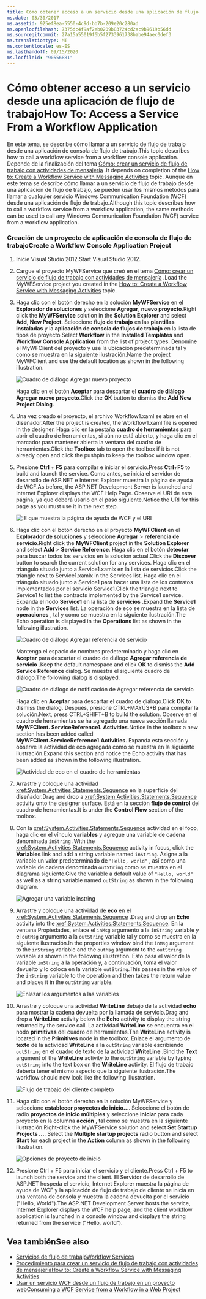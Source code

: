```yaml
---
title: Cómo obtener acceso a un servicio desde una aplicación de flujo de trabajo
ms.date: 03/30/2017
ms.assetid: 925ef8ea-5550-4c9d-bb7b-209e20c280ad
ms.openlocfilehash: 7375dc4f9af2eb0209b83724cd2ac9b9619b56dd
ms.sourcegitcommit: 27a15a55019f6b5f2733961738babe94aec0def3
ms.translationtype: MT
ms.contentlocale: es-ES
ms.lasthandoff: 09/15/2020
ms.locfileid: "90556881"
---
```

# <a name="how-to-access-a-service-from-a-workflow-application"></a><span data-ttu-id="8dfc2-102">Cómo obtener acceso a un servicio desde una aplicación de flujo de trabajo</span><span class="sxs-lookup"><span data-stu-id="8dfc2-102">How To: Access a Service From a Workflow Application</span></span>
<span data-ttu-id="8dfc2-103">En este tema, se describe cómo llamar a un servicio de flujo de trabajo desde una aplicación de consola de flujo de trabajo.</span><span class="sxs-lookup"><span data-stu-id="8dfc2-103">This topic describes how to call a workflow service from a workflow console application.</span></span> <span data-ttu-id="8dfc2-104">Depende de la finalización del tema [Cómo: crear un servicio de flujo de trabajo con actividades de mensajería](how-to-create-a-workflow-service-with-messaging-activities.md) .</span><span class="sxs-lookup"><span data-stu-id="8dfc2-104">It depends on completion of the [How to: Create a Workflow Service with Messaging Activities](how-to-create-a-workflow-service-with-messaging-activities.md) topic.</span></span> <span data-ttu-id="8dfc2-105">Aunque en este tema se describe cómo llamar a un servicio de flujo de trabajo desde una aplicación de flujo de trabajo, se pueden usar los mismos métodos para llamar a cualquier servicio Windows Communication Foundation (WCF) desde una aplicación de flujo de trabajo.</span><span class="sxs-lookup"><span data-stu-id="8dfc2-105">Although this topic describes how to call a workflow service from a workflow application, the same methods can be used to call any Windows Communication Foundation (WCF) service from a workflow application.</span></span>

### <a name="create-a-workflow-console-application-project"></a><span data-ttu-id="8dfc2-106">Creación de un proyecto de aplicación de consola de flujo de trabajo</span><span class="sxs-lookup"><span data-stu-id="8dfc2-106">Create a Workflow Console Application Project</span></span>

1. <span data-ttu-id="8dfc2-107">Inicie Visual Studio 2012.</span><span class="sxs-lookup"><span data-stu-id="8dfc2-107">Start Visual Studio 2012.</span></span>

2. <span data-ttu-id="8dfc2-108">Cargue el proyecto MyWFService que creó en el tema [Cómo: crear un servicio de flujo de trabajo con actividades de mensajería](how-to-create-a-workflow-service-with-messaging-activities.md) .</span><span class="sxs-lookup"><span data-stu-id="8dfc2-108">Load the MyWFService project you created in the [How to: Create a Workflow Service with Messaging Activities](how-to-create-a-workflow-service-with-messaging-activities.md) topic.</span></span>

3. <span data-ttu-id="8dfc2-109">Haga clic con el botón derecho en la solución **MyWFService** en el **Explorador de soluciones** y seleccione **Agregar**, **nuevo proyecto**.</span><span class="sxs-lookup"><span data-stu-id="8dfc2-109">Right click the **MyWFService** solution in the **Solution Explorer** and select **Add**, **New Project**.</span></span> <span data-ttu-id="8dfc2-110">Seleccione **flujo de trabajo** en las **plantillas instaladas** y la **aplicación de consola de flujos de trabajo** en la lista de tipos de proyecto.</span><span class="sxs-lookup"><span data-stu-id="8dfc2-110">Select **Workflow** in the **Installed Templates** and **Workflow Console Application** from the list of project types.</span></span> <span data-ttu-id="8dfc2-111">Denomine el MyWFClient del proyecto y use la ubicación predeterminada tal y como se muestra en la siguiente ilustración.</span><span class="sxs-lookup"><span data-stu-id="8dfc2-111">Name the project MyWFClient and use the default location as shown in the following illustration.</span></span>

     ![Cuadro de diálogo Agregar nuevo proyecto](./media/how-to-access-a-service-from-a-workflow-application/add-new-project-dialog.jpg)

     <span data-ttu-id="8dfc2-113">Haga clic en el botón **Aceptar** para descartar el **cuadro de diálogo Agregar nuevo proyecto**.</span><span class="sxs-lookup"><span data-stu-id="8dfc2-113">Click the **OK** button to dismiss the **Add New Project Dialog**.</span></span>

4. <span data-ttu-id="8dfc2-114">Una vez creado el proyecto, el archivo Workflow1.xaml se abre en el diseñador.</span><span class="sxs-lookup"><span data-stu-id="8dfc2-114">After the project is created, the Workflow1.xaml file is opened in the designer.</span></span> <span data-ttu-id="8dfc2-115">Haga clic en la pestaña **cuadro de herramientas** para abrir el cuadro de herramientas, si aún no está abierto, y haga clic en el marcador para mantener abierta la ventana del cuadro de herramientas.</span><span class="sxs-lookup"><span data-stu-id="8dfc2-115">Click the **Toolbox** tab to open the toolbox if it is not already open and click the pushpin to keep the toolbox window open.</span></span>

5. <span data-ttu-id="8dfc2-116">Presione **Ctrl** + **F5** para compilar e iniciar el servicio.</span><span class="sxs-lookup"><span data-stu-id="8dfc2-116">Press **Ctrl**+**F5** to build and launch the service.</span></span> <span data-ttu-id="8dfc2-117">Como antes, se inicia el servidor de desarrollo de ASP.NET e Internet Explorer muestra la página de ayuda de WCF.</span><span class="sxs-lookup"><span data-stu-id="8dfc2-117">As before, the ASP.NET Development Server is launched and Internet Explorer displays the WCF Help Page.</span></span> <span data-ttu-id="8dfc2-118">Observe el URI de esta página, ya que deberá usarlo en el paso siguiente.</span><span class="sxs-lookup"><span data-stu-id="8dfc2-118">Notice the URI for this page as you must use it in the next step.</span></span>

     ![IE que muestra la página de ayuda de WCF y el URI](./media/how-to-access-a-service-from-a-workflow-application/ie-wcf-help-page-uri.jpg)

6. <span data-ttu-id="8dfc2-120">Haga clic con el botón derecho en el proyecto **MyWFClient** en el **Explorador de soluciones** y seleccione **Agregar**  >  **referencia de servicio**.</span><span class="sxs-lookup"><span data-stu-id="8dfc2-120">Right click the **MyWFClient** project in the **Solution Explorer** and select **Add** > **Service Reference**.</span></span> <span data-ttu-id="8dfc2-121">Haga clic en el botón **detectar** para buscar todos los servicios en la solución actual.</span><span class="sxs-lookup"><span data-stu-id="8dfc2-121">Click the **Discover** button to search the current solution for any services.</span></span> <span data-ttu-id="8dfc2-122">Haga clic en el triángulo situado junto a Service1.xamlx en la lista de servicios.</span><span class="sxs-lookup"><span data-stu-id="8dfc2-122">Click the triangle next to Service1.xamlx in the Services list.</span></span> <span data-ttu-id="8dfc2-123">Haga clic en el triángulo situado junto a Service1 para hacer una lista de los contratos implementados por el servicio Service1.</span><span class="sxs-lookup"><span data-stu-id="8dfc2-123">Click the triangle next to Service1 to list the contracts implemented by the Service1 service.</span></span> <span data-ttu-id="8dfc2-124">Expanda el nodo **Service1** en la lista de **servicios** .</span><span class="sxs-lookup"><span data-stu-id="8dfc2-124">Expand the **Service1** node in the **Services** list.</span></span> <span data-ttu-id="8dfc2-125">La operación de eco se muestra en la lista de **operaciones** , tal y como se muestra en la siguiente ilustración.</span><span class="sxs-lookup"><span data-stu-id="8dfc2-125">The Echo operation is displayed in the **Operations** list as shown in the following illustration.</span></span>

     ![Cuadro de diálogo Agregar referencia de servicio](./media/how-to-access-a-service-from-a-workflow-application/add-service-reference.jpg)

     <span data-ttu-id="8dfc2-127">Mantenga el espacio de nombres predeterminado y haga clic en **Aceptar** para descartar el cuadro de diálogo **Agregar referencia de servicio** .</span><span class="sxs-lookup"><span data-stu-id="8dfc2-127">Keep the default namespace and click **OK** to dismiss the **Add Service Reference** dialog.</span></span> <span data-ttu-id="8dfc2-128">Se muestra el siguiente cuadro de diálogo.</span><span class="sxs-lookup"><span data-stu-id="8dfc2-128">The following dialog is displayed.</span></span>

     ![Cuadro de diálogo de notificación de Agregar referencia de servicio](./media/how-to-access-a-service-from-a-workflow-application/add-service-reference-dialog.jpg)

     <span data-ttu-id="8dfc2-130">Haga clic en **Aceptar** para descartar el cuadro de diálogo.</span><span class="sxs-lookup"><span data-stu-id="8dfc2-130">Click **OK** to dismiss the dialog.</span></span> <span data-ttu-id="8dfc2-131">Después, presione CTRL+MAYÚS+B para compilar la solución.</span><span class="sxs-lookup"><span data-stu-id="8dfc2-131">Next, press CTRL+SHIFT+B to build the solution.</span></span> <span data-ttu-id="8dfc2-132">Observe en el cuadro de herramientas se ha agregado una nueva sección llamada **MyWFClient. ServiceReference1. Activities**.</span><span class="sxs-lookup"><span data-stu-id="8dfc2-132">Notice in the toolbox a new section has been added called **MyWFClient.ServiceReference1.Activities**.</span></span> <span data-ttu-id="8dfc2-133">Expanda esta sección y observe la actividad de eco agregada como se muestra en la siguiente ilustración.</span><span class="sxs-lookup"><span data-stu-id="8dfc2-133">Expand this section and notice the Echo activity that has been added as shown in the following illustration.</span></span>

     ![Actividad de eco en el cuadro de herramientas](./media/how-to-access-a-service-from-a-workflow-application/echo-activity-toolbox.jpg)

7. <span data-ttu-id="8dfc2-135">Arrastre y coloque una actividad <xref:System.Activities.Statements.Sequence> en la superficie del diseñador.</span><span class="sxs-lookup"><span data-stu-id="8dfc2-135">Drag and drop a <xref:System.Activities.Statements.Sequence> activity onto the designer surface.</span></span> <span data-ttu-id="8dfc2-136">Está en la sección **flujo de control** del cuadro de herramientas.</span><span class="sxs-lookup"><span data-stu-id="8dfc2-136">It is under the **Control Flow** section of the toolbox.</span></span>

8. <span data-ttu-id="8dfc2-137">Con la <xref:System.Activities.Statements.Sequence> actividad en el foco, haga clic en el vínculo **variables** y agregue una variable de cadena denominada `inString` .</span><span class="sxs-lookup"><span data-stu-id="8dfc2-137">With the <xref:System.Activities.Statements.Sequence> activity in focus, click the **Variables** link and add a string variable named `inString`.</span></span> <span data-ttu-id="8dfc2-138">Asigne a la variable un valor predeterminado de `"Hello, world"` , así como una variable de cadena denominada `outString` como se muestra en el diagrama siguiente.</span><span class="sxs-lookup"><span data-stu-id="8dfc2-138">Give the variable a default value of `"Hello, world"` as well as a string variable named `outString` as shown in the following diagram.</span></span>

     ![Agregar una variable instring](./media/how-to-access-a-service-from-a-workflow-application/add-instring-variable.jpg)

9. <span data-ttu-id="8dfc2-140">Arrastre y coloque una actividad de **eco** en el <xref:System.Activities.Statements.Sequence> .</span><span class="sxs-lookup"><span data-stu-id="8dfc2-140">Drag and drop an **Echo** activity into the <xref:System.Activities.Statements.Sequence>.</span></span> <span data-ttu-id="8dfc2-141">En la ventana Propiedades, enlace el `inMsg` argumento a la `inString` variable y el `outMsg` argumento a la `outString` variable tal y como se muestra en la siguiente ilustración.</span><span class="sxs-lookup"><span data-stu-id="8dfc2-141">In the properties window bind the `inMsg` argument to the `inString` variable and the `outMsg` argument to the `outString` variable as shown in the following illustration.</span></span> <span data-ttu-id="8dfc2-142">Esto pasa el valor de la variable `inString` a la operación y, a continuación, toma el valor devuelto y lo coloca en la variable `outString`.</span><span class="sxs-lookup"><span data-stu-id="8dfc2-142">This passes in the value of the `inString` variable to the operation and then takes the return value and places it in the `outString` variable.</span></span>

     ![Enlazar los argumentos a las variables](./media/how-to-access-a-service-from-a-workflow-application/bind-arguments-variables.jpg)

10. <span data-ttu-id="8dfc2-144">Arrastre y coloque una actividad **WriteLine** debajo de la actividad **echo** para mostrar la cadena devuelta por la llamada de servicio.</span><span class="sxs-lookup"><span data-stu-id="8dfc2-144">Drag and drop a **WriteLine** activity below the **Echo** activity to display the string returned by the service call.</span></span> <span data-ttu-id="8dfc2-145">La actividad **WriteLine** se encuentra en el nodo **primitivas** del cuadro de herramientas.</span><span class="sxs-lookup"><span data-stu-id="8dfc2-145">The **WriteLine** activity is located in the **Primitives** node in the toolbox.</span></span> <span data-ttu-id="8dfc2-146">Enlace el argumento de **texto** de la actividad **WriteLine** a la `outString` variable escribiendo `outString` en el cuadro de texto de la actividad **WriteLine** .</span><span class="sxs-lookup"><span data-stu-id="8dfc2-146">Bind the **Text** argument of the **WriteLine** activity to the `outString` variable by typing `outString` into the text box on the **WriteLine** activity.</span></span> <span data-ttu-id="8dfc2-147">El flujo de trabajo debería tener el mismo aspecto que la siguiente ilustración.</span><span class="sxs-lookup"><span data-stu-id="8dfc2-147">The workflow should now look like the following illustration.</span></span>

     ![Flujo de trabajo del cliente completo](./media/how-to-access-a-service-from-a-workflow-application/complete-client-workflow.jpg)

11. <span data-ttu-id="8dfc2-149">Haga clic con el botón derecho en la solución MyWFService y seleccione **establecer proyectos de inicio..**.. Seleccione el botón de radio **proyectos de inicio múltiples** y seleccione **iniciar** para cada proyecto en la columna **acción** , tal como se muestra en la siguiente ilustración.</span><span class="sxs-lookup"><span data-stu-id="8dfc2-149">Right-click the MyWFService solution and select **Set Startup Projects ...**. Select the **Multiple startup projects** radio button and select **Start** for each project in the **Action** column as shown in the following illustration.</span></span>

     ![Opciones de proyecto de inicio](./media/how-to-access-a-service-from-a-workflow-application/startup-project-options.jpg)

12. <span data-ttu-id="8dfc2-151">Presione Ctrl + F5 para iniciar el servicio y el cliente.</span><span class="sxs-lookup"><span data-stu-id="8dfc2-151">Press Ctrl + F5 to launch both the service and the client.</span></span> <span data-ttu-id="8dfc2-152">El Servidor de desarrollo de ASP.NET hospeda el servicio, Internet Explorer muestra la página de ayuda de WCF y la aplicación de flujo de trabajo de cliente se inicia en una ventana de consola y muestra la cadena devuelta por el servicio ("Hello, World").</span><span class="sxs-lookup"><span data-stu-id="8dfc2-152">The ASP.NET Development Server hosts the service, Internet Explorer displays the WCF help page, and the client workflow application is launched in a console window and displays the string returned from the service ("Hello, world").</span></span>

## <a name="see-also"></a><span data-ttu-id="8dfc2-153">Vea también</span><span class="sxs-lookup"><span data-stu-id="8dfc2-153">See also</span></span>

- [<span data-ttu-id="8dfc2-154">Servicios de flujo de trabajo</span><span class="sxs-lookup"><span data-stu-id="8dfc2-154">Workflow Services</span></span>](workflow-services.md)
- [<span data-ttu-id="8dfc2-155">Procedimiento para crear un servicio de flujo de trabajo con actividades de mensajería</span><span class="sxs-lookup"><span data-stu-id="8dfc2-155">How to: Create a Workflow Service with Messaging Activities</span></span>](how-to-create-a-workflow-service-with-messaging-activities.md)
- [<span data-ttu-id="8dfc2-156">Usar un servicio WCF desde un flujo de trabajo en un proyecto web</span><span class="sxs-lookup"><span data-stu-id="8dfc2-156">Consuming a WCF Service from a Workflow in a Web Project</span></span>](/archive/blogs/endpoint/how-to-consume-a-wcf-service-from-a-wf4-workflow)
